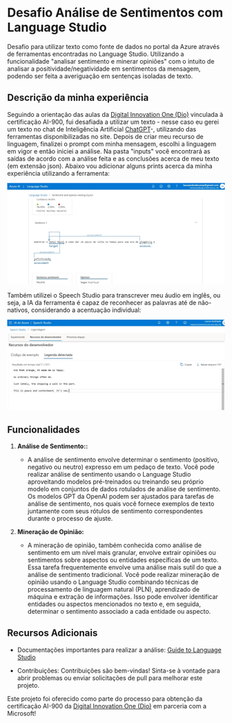 # Desafio Análise de Sentimentos com Language Studio
Desafio para utilizar texto como fonte de dados no portal da Azure através de ferramentas encontradas no Language Studio. Utilizando a funcionalidade "analisar sentimento e minerar opiniões" com o intuito de analisar a positividade/negatividade em sentimentos da mensagem, podendo ser feita a averiguação em sentenças isoladas de texto.

## Descrição da minha experiência
Seguindo a orientação das aulas da [Digital Innovation One (Dio)](https://digitalinnovation.one/) vinculada à certificação AI-900, fui desafiada a utilizar um texto - nesse caso eu gerei um texto no chat de Inteligência Artificial [ChatGPT](https://chat.openai.com)-, utilizando das ferramentas disponibilizadas no site. Depois de criar meu recurso de linguagem, finalizei o prompt com minha mensagem, escolhi a linguagem em vigor e então iniciei a análise. Na pasta "inputs" você encontrará as saídas de acordo com a análise feita e as conclusões acerca de meu texto (em extensão json). Abaixo vou adicionar alguns prints acerca da minha experiência utilizando a ferramenta:



![Saída da análise](./images/prints/SentimenalAnalysis.jpg)

Também utilizei o Speech Studio para transcrever meu áudio em inglês, ou seja, a IA da ferramenta é capaz de reconhecer as palavras até de não-nativos, considerando a acentuação individual:



![Legenda de áudio pessoal](./images/prints/AudioCaption.jpg)

## Funcionalidades

1. **Análise de Sentimento::**
   - A análise de sentimento envolve determinar o sentimento (positivo, negativo ou neutro) expresso em um pedaço de texto. Você pode realizar análise de sentimento usando o Language Studio aproveitando modelos pré-treinados ou treinando seu próprio modelo em conjuntos de dados rotulados de análise de sentimento. Os modelos GPT da OpenAI podem ser ajustados para tarefas de análise de sentimento, nos quais você fornece exemplos de texto juntamente com seus rótulos de sentimento correspondentes durante o processo de ajuste.

2. **Mineração de Opinião:**
   -  A mineração de opinião, também conhecida como análise de sentimento em um nível mais granular, envolve extrair opiniões ou sentimentos sobre aspectos ou entidades específicas de um texto. Essa tarefa frequentemente envolve uma análise mais sutil do que a análise de sentimento tradicional. Você pode realizar mineração de opinião usando o Language Studio combinando técnicas de processamento de linguagem natural (PLN), aprendizado de máquina e extração de informações. Isso pode envolver identificar entidades ou aspectos mencionados no texto e, em seguida, determinar o sentimento associado a cada entidade ou aspecto.


## Recursos Adicionais

- Documentações importantes para realizar a análise: [Guide to Language Studio](https://microsoftlearning.github.io/mslearn-ai-fundamentals/Instructions/Labs/06-text-analysis.html)

- Contribuições:
Contribuições são bem-vindas! Sinta-se à vontade para abrir problemas ou enviar solicitações de pull para melhorar este projeto.

Este projeto foi oferecido como parte do processo para obtenção da certificação AI-900 da [Digital Innovation One (Dio)](https://digitalinnovation.one/) em parceria com a Microsoft!
